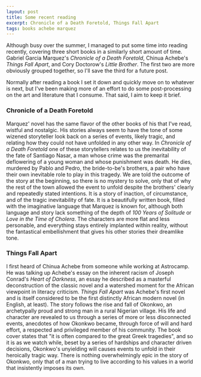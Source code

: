 ```yaml
---
layout: post
title: Some recent reading
excerpt: Chronicle of a Death Foretold, Things Fall Apart
tags: books achebe marquez
---
```


Although busy over the summer, I managed to put some time into reading recently, covering three short books in a similarly short amount of time. Gabriel Garcia Marquez's *Chronicle of a Death Foretold*, Chinua Achebe's *Things Fall Apart*, and Cory Doctorow's *Little Brother*. The first two are more obviously grouped together, so I'll save the third for a future post.

Normally after reading a book I set it down and quickly move on to whatever is next, but I've been making more of an effort to do some post-processing on the art and literature that I consume. That said, I aim to keep it brief.

### Chronicle of a Death Foretold ###

Marquez' novel has the same flavor of the other books of his that I've read, wistful and nostalgic. His stories always seem to have the tone of some wizened storyteller look back on a series of events, likely tragic, and relating how they could not have unfolded in any other way. In *Chronicle of a Death Foretold* one of these storytellers relates to us the inevitability of the fate of Santiago Nasar, a man whose crime was the premarital deflowering of a young woman and whose punishment was death. He dies, murdered by Pablo and Pedro, the bride-to-be's brothers, a pair who have their own inevitable role to play in this tragedy. We are told the outcome of the story at the beginning, so there is no mystery to solve, only that of why the rest of the town allowed the event to unfold despite the brothers' clearly and repeatedly stated intentions. It is a story of inaction, of circumstance, and of the tragic inevitability of fate. It is a beautifully written book, filled with the imaginative language that Marquez is known for, although both language and story lack something of the depth of *100 Years of Solitude* or *Love in the Time of Cholera*. The characters are more flat and less personable, and everything stays entirely implanted within reality, without the fantastical embellishment that gives his other stories their dreamlike tone.

### Things Fall Apart ###

I first heard of Chinua Achebe from someone while working at Astrocamp. He was talking up Achebe's essay on the inherent racism of Joseph Conrad's *Heart of Darkness*, an essay he described as a masterful deconstruction of the classic novel and a watershed moment for the African viewpoint in literacy criticism. *Things Fall Apart* was Achebe's first novel and is itself considered to be the first distinctly African modern novel (in English, at least). The story follows the rise and fall of Okonkwo, an archetypally proud and strong man in a rural Nigerian village. His life and character are revealed to us through a series of more or less disconnected events, anecdotes of how Okonkwo became, through force of will and hard effort, a respected and privileged member of his community. The book cover states that "it is often compared to the great Greek tragedies", and so it is as we watch while, beset by a series of hardships and character driven decisions, Okonkwo's unyielding will causes events to unfold in their heroically tragic way. There is nothing overwhelmingly epic in the story of Okonkwo, only that of a man trying to live according to his values in a world that insistently imposes its own.

